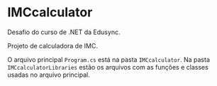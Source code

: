 # IMCcalculator

Desafio do curso de .NET da Edusync.

Projeto de calculadora de IMC.

O arquivo principal <code>Program.cs</code> está na pasta <code>IMCcalculator</code>.
Na pasta <code>IMCcalculatorLibraries</code> estão os arquivos com as funções e classes usadas no arquivo principal.
